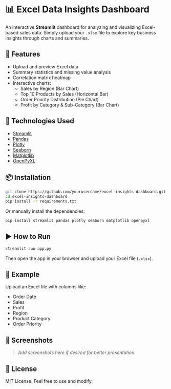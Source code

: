 # 📊 Excel Data Insights Dashboard

An interactive **Streamlit** dashboard for analyzing and visualizing Excel-based sales data. Simply upload your `.xlsx` file to explore key business insights through charts and summaries.

## 🚀 Features

- Upload and preview Excel data
- Summary statistics and missing value analysis
- Correlation matrix heatmap
- Interactive charts:
  - Sales by Region (Bar Chart)
  - Top 10 Products by Sales (Horizontal Bar)
  - Order Priority Distribution (Pie Chart)
  - Profit by Category & Sub-Category (Bar Chart)

## 🧠 Technologies Used

- [Streamlit](https://streamlit.io/)
- [Pandas](https://pandas.pydata.org/)
- [Plotly](https://plotly.com/)
- [Seaborn](https://seaborn.pydata.org/)
- [Matplotlib](https://matplotlib.org/)
- [OpenPyXL](https://openpyxl.readthedocs.io/)

## 📦 Installation

```bash
git clone https://github.com/yourusername/excel-insights-dashboard.git
cd excel-insights-dashboard
pip install -r requirements.txt
````

Or manually install the dependencies:

```bash
pip install streamlit pandas plotly seaborn matplotlib openpyxl
```

## ▶️ How to Run

```bash
streamlit run app.py
```

Then open the app in your browser and upload your Excel file (`.xlsx`).

## 📁 Example

Upload an Excel file with columns like:

* Order Date
* Sales
* Profit
* Region
* Product Category
* Order Priority

## 📌 Screenshots

> *Add screenshots here if desired for better presentation.*

## 📝 License

MIT License. Feel free to use and modify.
